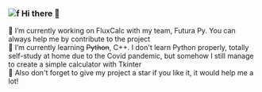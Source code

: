 ### ![f](https://user-images.githubusercontent.com/86362423/177045869-c0c95ab9-34aa-421c-82ce-d243f7975731.gif) Hi there 👋 


🔭 I’m currently working on FluxCalc with my team, Futura Py. You can always help me by contribute to the project <br>
🌱 I’m currently learning ~~Python~~, C++. I don't learn Python properly, totally self-study at home due to the Covid pandemic, but somehow I still manage to create a simple calculator with Tkinter <br>
🌟 Also don't forget to give my project a star if you like it, it would help me a lot! <br>
